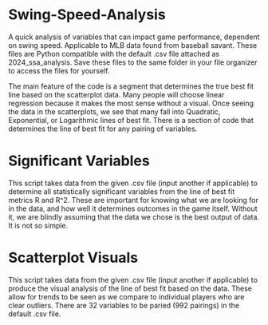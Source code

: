 # Swing-Speed-Analysis
A quick analysis of variables that can impact game performance, dependent on swing speed. Applicable to MLB data found from baseball savant.
These files are Python compatible with the default .csv file attached as 2024_ssa_analysis. Save these files to the same folder in your file organizer to access the files for yourself.

The main feature of the code is a segment that determines the true best fit line based on the scatterplot data. Many people will choose linear regression because it makes the most sense without a visual. Once seeing the data in the scatterplots, we see that many fall into Quadratic, Exponential, or Logarithmic lines of best fit. There is a section of code that determines the line of best fit for any pairing of variables.

# Significant Variables
This script takes data from the given .csv file (input another if applicable) to determine all statistically significant variables from the line of best fit metrics R and R^2. These are important for knowing what we are looking for in the data, and how well it determines outcomes in the game itself. Without it, we are blindly assuming that the data we chose is the best output of data. It is not so simple.

# Scatterplot Visuals
This script takes data from the given .csv file (input another if applicable) to produce the visual analysis of the line of best fit based on the data. These allow for trends to be seen as we compare to individual players who are clear outliers. There are 32 variables to be paried (992 pairings) in the default .csv file.
